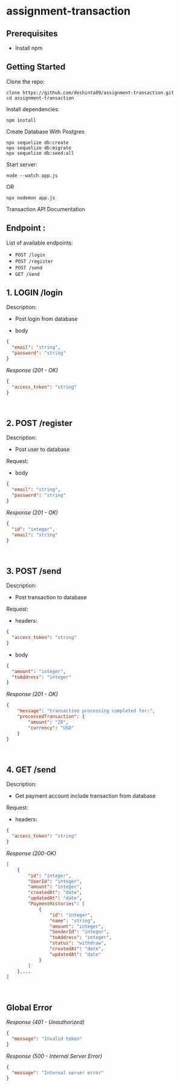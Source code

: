 # assignment-transaction

## Prerequisites
- Install npm
## Getting Started
Clone the repo: 
```
clone https://github.com/deshinta09/assignment-transaction.git
cd assignment-transaction
```

Install dependencies:
```
npm install
```

Create Database With Postgres
```
npx sequelize db:create
npx sequelize db:migrate
npx sequelize db:seed:all
```

Start server:
```
node --watch app.js
```
OR
```
npx nodemon app.js
```

Transaction API Documentation

## Endpoint :
List of available endpoints:

- `POST /login`
- `POST /register`
- `POST /send`
- `GET /send`

## 1. LOGIN /login
Description:
- Post login from database

- body
```json
{
  "email": "string",
  "password": "string"
}
```

_Response (201 - OK)_
```json
{
  "access_token": "string"
}
```
&nbsp;

## 2. POST /register
Description:
- Post user to database

Request:
- body
```json
{
  "email": "string",
  "password": "string"
}
```

_Response (201 - OK)_
```json
{
  "id": "integer",
  "email": "string"
}
```
&nbsp;

## 3. POST /send
Description:
- Post transaction to database

Request:
- headers: 

```json
{
  "access_token": "string"
}
```

- body
```json
{
  "amount": "integer",
  "toAddress": "integer"
}
```

_Response (201 - OK)_
```json
{
    "message": "transaction processing completed for:",
    "processedTransaction": {
        "amount": "20",
        "currency": "USD"
    }
}
```
&nbsp;

## 4. GET /send
Description:
- Get payment account include transaction from database

Request:
- headers: 

```json
{
  "access_token": "string"
}
```

_Response (200-OK)_
```json
[
    {
        "id": "integer",
        "UserId": "integer",
        "amount": "integer",
        "createdAt": "date",
        "updatedAt": "date",
        "PaymentHistories": [
            {
                "id": "integer",
                "name": "string",
                "amount": "integer",
                "SenderId": "integer",
                "toAddress": "integer",
                "status": "withdraw",
                "createdAt": "date",
                "updatedAt": "date"
            }
        ]
    },...
]
```
&nbsp;

## Global Error

_Response (401 - Unauthorized)_

```json
{
  "message": "Invalid token"
}
```

_Response (500 - Internal Server Error)_

```json
{
  "message": "Internal server error"
}
```